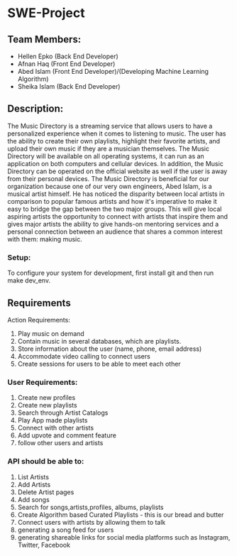 # SWE-Project

## Team Members:
* Hellen Epko (Back End Developer)
* Afnan Haq (Front End Developer) 
* Abed Islam (Front End Developer)/(Developing Machine Learning Algorithm) 
* Sheika Islam (Back End Developer)

## Description:
The Music Directory is a streaming service that allows users to have a personalized experience when it comes to listening to music. The user has the ability to create their own playlists, highlight their favorite artists, and upload their own music if they are a musician themselves. The Music Directory will be available on all operating systems, it can run as an application on both computers and cellular devices. In addition, the Music Directory can be operated on the official website as well if the user is away from their personal devices. The Music Directory is beneficial for our organization because one of our very own engineers, Abed Islam, is a musical artist himself. He has noticed the disparity between local artists in comparison to popular famous artists and how it's imperative to make it easy to bridge the gap between the two major groups. This will give local aspiring artists the opportunity to connect with artists that inspire them and gives major artists the ability to give hands-on mentoring services and a personal connection between an audience that shares a common interest with them: making music.

### Setup:

To configure your system for development, first install git and then run make dev_env.

## Requirements 
Action Requirements:
1. Play music on demand
2. Contain music in several databases, which are playlists.
3. Store information about the user (name, phone, email address)
4. Accommodate video calling to connect users
5. Create sessions for users to be able to meet each other


### User Requirements:

1. Create new profiles 
2. Create new playlists
3. Search through Artist Catalogs
4. Play App made playlists
5. Connect with other artists
6. Add upvote and comment feature
7. follow other users and artists 


### API should be able to:

1. List Artists
2. Add Artists 
3. Delete Artist pages
4. Add songs
5. Search for songs,artists,profiles, albums, playlists
6. Create Algorithm based Curated Playlists - this is our bread and butter
7. Connect users with artists by allowing them to talk 
8. generating a song feed for users 
9. generating shareable links for social media platforms such as Instagram, Twitter, Facebook








